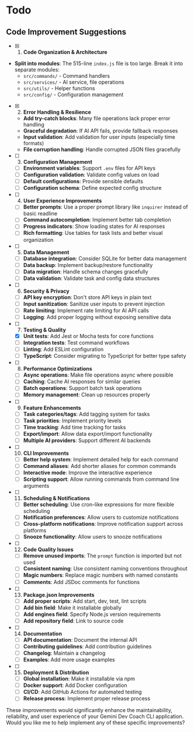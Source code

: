 # Todo

## Code Improvement Suggestions

-[x] 1. **Code Organization & Architecture**
- **Split into modules**: The 515-line `index.js` file is too large. Break it into separate modules:
    - `src/commands/` - Command handlers
    - `src/services/` - AI service, file operations
    - `src/utils/` - Helper functions
    - `src/config/` - Configuration management

-[x] 2. **Error Handling & Resilience**
    - **Add try-catch blocks**: Many file operations lack proper error handling
    - **Graceful degradation**: If AI API fails, provide fallback responses
    - **Input validation**: Add validation for user inputs (especially time formats)
    - **File corruption handling**: Handle corrupted JSON files gracefully

-[ ] 3. **Configuration Management**
    - [ ] **Environment variables**: Support `.env` files for API keys
    - [ ] **Configuration validation**: Validate config values on load
    - [ ] **Default configurations**: Provide sensible defaults
    - [ ] **Configuration schema**: Define expected config structure

-[ ] 4. **User Experience Improvements**
    - [ ] **Better prompts**: Use a proper prompt library like `inquirer` instead of basic readline
    - [ ] **Command autocompletion**: Implement better tab completion
    - [ ] **Progress indicators**: Show loading states for AI responses
    - [ ] **Rich formatting**: Use tables for task lists and better visual organization

-[ ] 5. **Data Management**
    - [ ] **Database integration**: Consider SQLite for better data management
    - [ ] **Data backup**: Implement backup/restore functionality
    - [ ] **Data migration**: Handle schema changes gracefully
    - [ ] **Data validation**: Validate task and config data structures

-[ ] 6. **Security & Privacy**
    - [ ] **API key encryption**: Don't store API keys in plain text
    - [ ] **Input sanitization**: Sanitize user inputs to prevent injection
    - [ ] **Rate limiting**: Implement rate limiting for AI API calls
    - [ ] **Logging**: Add proper logging without exposing sensitive data

-[ ] 7. **Testing & Quality**
    - [x] **Unit tests**: Add Jest or Mocha tests for core functions
    - [ ] **Integration tests**: Test command workflows
    - [ ] **Linting**: Add ESLint configuration
    - [ ] **TypeScript**: Consider migrating to TypeScript for better type safety

-[ ] 8. **Performance Optimizations**
    - [ ] **Async operations**: Make file operations async where possible
    - [ ] **Caching**: Cache AI responses for similar queries
    - [ ] **Batch operations**: Support batch task operations
    - [ ] **Memory management**: Clean up resources properly

-[ ] 9. **Feature Enhancements**
    - [ ] **Task categories/tags**: Add tagging system for tasks
    - [ ] **Task priorities**: Implement priority levels
    - [ ] **Time tracking**: Add time tracking for tasks
    - [ ] **Export/import**: Allow data export/import functionality
    - [ ] **Multiple AI providers**: Support different AI backends

-[ ] 10. **CLI Improvements**
    - [ ] **Better help system**: Implement detailed help for each command
    - [ ] **Command aliases**: Add shorter aliases for common commands
    - [ ] **Interactive mode**: Improve the interactive experience
    - [ ] **Scripting support**: Allow running commands from command line arguments

-[ ] 11. **Scheduling & Notifications**
    - [ ] **Better scheduling**: Use cron-like expressions for more flexible scheduling
    - [ ] **Notification preferences**: Allow users to customize notifications
    - [ ] **Cross-platform notifications**: Improve notification support across platforms
    - [ ] **Snooze functionality**: Allow users to snooze notifications

-[ ] 12. **Code Quality Issues**
    - [ ] **Remove unused imports**: The `prompt` function is imported but not used
    - [ ] **Consistent naming**: Use consistent naming conventions throughout
    - [ ] **Magic numbers**: Replace magic numbers with named constants
    - [ ] **Comments**: Add JSDoc comments for functions

-[ ] 13. **Package.json Improvements**
    - [ ] **Add proper scripts**: Add start, dev, test, lint scripts
    - [ ] **Add bin field**: Make it installable globally
    - [ ] **Add engines field**: Specify Node.js version requirements
    - [ ] **Add repository field**: Link to source code

-[ ] 14. **Documentation**
    - [ ] **API documentation**: Document the internal API
    - [ ] **Contributing guidelines**: Add contribution guidelines
    - [ ] **Changelog**: Maintain a changelog
    - [ ] **Examples**: Add more usage examples

-[ ] 15. **Deployment & Distribution**
    - [ ] **Global installation**: Make it installable via npm
    - [ ] **Docker support**: Add Docker configuration
    - [ ] **CI/CD**: Add GitHub Actions for automated testing
    - [ ] **Release process**: Implement proper release process

These improvements would significantly enhance the maintainability, reliability, and user experience of your Gemini Dev Coach CLI application. Would you like me to help implement any of these specific improvements?